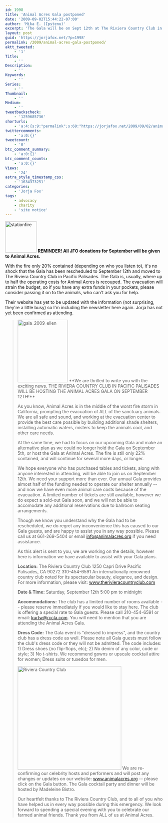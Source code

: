 ```yaml
---
id: 1998
title: 'Animal Acres Gala postponed'
date: '2009-09-02T15:44:22-07:00'
author: 'Mika E. (Ipstenu)'
excerpt: 'The Gala will be on Sept 12th at The Riviera Country Club in Pacific Palisades. Donations are being accepted for Animal Acres at this time.'
layout: post
guid: 'https://jorjafox.net/?p=1998'
permalink: /2009/animal-acres-gala-postponed/
aktt_tweeted:
    - '1'
Title:
    - ''
Description:
    - ''
Keywords:
    - ''
Series:
    - ''
Thumbnail:
    - ''
Medium:
    - ''
tweetbackscheck:
    - '1259685736'
shorturls:
    - 'a:4:{s:9:"permalink";s:60:"https://jorjafox.net/2009/09/02/animal-acres-gala-postponed/";s:7:"tinyurl";s:26:"http://tinyurl.com/yzl7fbj";s:4:"isgd";s:18:"http://is.gd/533S8";s:5:"bitly";s:19:"http://bit.ly/MbOYA";}'
twittercomments:
    - 'a:0:{}'
tweetcount:
    - '0'
btc_comment_summary:
    - 'a:0:{}'
btc_comment_counts:
    - 'a:0:{}'
Views:
    - '24'
astra_style_timestamp_css:
    - '1634373251'
categories:
    - 'Jorja Fox'
tags:
    - advocacy
    - charity
    - 'site notice'
---
```


<img src="//static.jorjafox.net/wordpress/2009/09/stationfire-100x100.jpg" alt="stationfire" title="stationfire" width="100" height="100" class="alignleft size-thumbnail wp-image-1999" /> **REMINDER! All JFO donations for September will be given to Animal Acres.**

With the fire only 20% contained (depending on who you listen to), it's no shock that the Gala has been rescheduled to September 12th and moved to The Riviera Country Club in Pacific Palisades. The Gala is, usually, where up to half the operating costs for Animal Acres is recouped.  The evacuation will strain the budget, so if you have any extra funds in your pockets, please consider passing it on to the animals, who can't ask you for help.

Their website has yet to be updated with the information (not surprising, they're a little busy) so I'm including the newsletter here again.  Jorja has not yet been confirmed as attending.

<blockquote><img src="//static.jorjafox.net/wordpress/2009/09/gala_2009_ellen.jpg" alt="gala_2009_ellen" title="gala_2009_ellen" width="160" height="200" class="alignright size-full wp-image-2000" /> **We are thrilled to write you with the exciting news. THE RIVIERA COUNTRY CLUB IN PACIFIC PALISADES WILL BE HOSTING THE ANIMAL ACRES GALA ON SEPTEMBER 12TH!**

As you know, Animal Acres is in the middle of the worst fire storm in California, prompting the evacuation of ALL of the sanctuary animals. We are all safe and sound, and working at the evacuation center to provide the best care possible by building additional shade shelters, installing automatic waters, misters to keep the animals cool, and other care needs.

At the same time, we had to focus on our upcoming Gala and make an alternative plan as we could no longer hold the Gala on September 5th, or host the Gala at Animal Acres.  The fire is still only 22% contained, and will continue for several more days, or longer.

We hope everyone who has purchased tables and tickets, along with anyone interested in attending, will be able to join us on September 12th.  We need your support more than ever. Our annual Gala provides almost half of the funding needed to operate our shelter annually -- and now we have even more animal care costs because of the evacuation. A limited number of tickets are still available, however we do expect a sold-out Gala soon, and we will not be able to accomodate any additional reservations due to ballroom seating arrangements.

Though we know you understand why the Gala had to be rescheduled, we do regret any inconvenience this has caused to our Gala guests, and are happy to assist you in any way possible. Please call us at 661-269-5404 or email info@animalacres.org if you need assistance.

As this alert is sent to you, we are working on the details, however here is information we have available to assist with your Gala plans.

**Location:**  The Riviera Country Club  1250 Capri Drive Pacific Palisades, CA  90272   310-454-6591
An internationally renowned country club noted for its spectacular beauty, elegance, and design.
For more information, please visit: www.therivieracountryclub.com

**Date & Time:**  Saturday, September 12th    5:00 pm to midnight

**Accommodations:** The club has a limited number of rooms available -- please reserve immediately if you would like to stay here. The club is offering a special rate to Gala guests. Please call 310-454-6591 or email: kurtw@rccla.com. You will need to mention that you are attending the Animal Acres Gala.

**Dress Code:** The Gala event is "dressed to impress", and the country club has a dress code as well. Please note all Gala guests must follow the club's dress code or they will not be admitted. The code includes: 1) Dress shoes (no flip-flops, etc); 2) No denim of any color, code or style; 3) No t-shirts.
We recommend gowns or upscale cocktail attire for women; Dress suits or tuxedos for men.

<img src="//static.jorjafox.net/wordpress/2009/09/Riviera-Country-Club.jpg" alt="Riviera Country Club" title="Riviera Country Club" width="331" class="alignleft size-full wp-image-2001" /> We are re-confirming our celebrity hosts and performers and will post any changes or updates on our website: www.animalacres.org -- please click on the Gala button. The Gala cocktail party and dinner will be hosted by Madeleine Bistro.

Our heartfelt thanks to The Riviera Country Club, and to all of you who have helped us in every way possible during this emergency.  We look forward to spending a special evening with you to celebrate our farmed animal friends. Thank you from ALL of us at Animal Acres. </blockquote>

